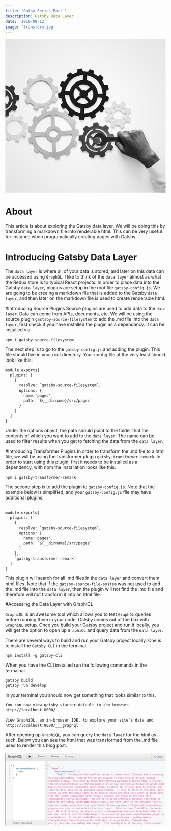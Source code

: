 ```yaml
---
title: 'Gatsy Series Part 1'
description: Gatsby Data Layer
date: '2019-08-12'
image: 'transform.jpg'
---
```


![introduction image, hand turning gears](./transform.jpg)

# About
This article is about exploring the Gatsby data layer.  We will be doing this by transforming a markdown file into renderable html.   This can be very useful for instance when programatically creating pages with Gatsby.

# Introducing Gatsby Data Layer
The `data layer` is where all of your data is stored, and later on this data can be accessed using `GraphQL`.  I like to think of the `data layer` almost as what the Redux store is to typical React projects.  In order to place data into the Gatsby `data layer`, plugins are setup in the root file `gatsby-config.js`.  We are going to be creaing a markdown file that is added to the Gatsby `data layer`, and then later on the markdown file is used to create renderable html.

#Introducing Source Plugins
Source plugins are used to add data to the `data layer`.  Data can come from APIs, documents, etc.  We will be using the source plugin `gastsby-source-filesystem` to add the .md file into the `data layer`, first check if you have installed the plugin as a dependancy.  It can be installed via 
```
npm i gatsby-source-filesystem
```
The next step is to go to the `gatsby-config.js` and adding the plugin. This file should live in your root directory.  Your config file at the very least should look like this.
```
module.exports{
  plugins: [
    {
      resolve: `gatsby-source-filesystem`,
      options: {
        name:'pages',
        path: `${__dirname}/src/pages`
      }
    }
  ]
}
```
Under the options object, the path should point to the folder that the contents of which you want to add to the `data layer`.  The name can be used to filter results when you get to fetching the data from the `data layer`.

#Introducing Transformer Plugins
In order to transform the .md file to a html file, we will be using the transformer plugin `gatsby-transformer-remark`.  In order to start using this plugin, first it needs to be installed as a dependency, with npm the installation looks like this.
```
npm i gatsby-transformer-remark
```
The second step is to add the plugin to `gatsby-config.js`.  Note that the example below is simplified, and your `gatsby-config.js` file may have additional plugins.
```

module.exports{
  plugins: [
    {
      resolve: `gatsby-source-filesystem`,
      options: {
        name:'pages',
        path: `${__dirname}/src/pages`
      }
    },
    `gatsby-transformer-remark`
  ]
}
```
This plugin will search for all .md files in the `data layer` and convert them html files.  Note that if the `gatsby-source-file-system` was not used to add the .md file into the `data layer`, then the plugin will not find the .md file and therefore will not transform it into an html file.

#Accessing the Data Layer with GraphiQL

`GraphiQL` is an awesome tool which allows you to test `GraphQL` queries before running them in your code.  Gatsby comes out of the box with `GraphiQL` setup.  Once you build your Gatsby project and run it locally, you will get the option to open up `GraphiQL` and query data from the `data layer`.

There are several ways to build and run your Gatsby project locally.  One is to install the `Gatsby CLI` in the terminal. 
```
npm install -g gatsby-cli
```
When you have the CLI installed run the following commands in the termainal.
```
gatsby build
gatsby run develop
```
In your terminal you should now get something that looks similar to this.
```
You can now view gatsby-starter-default in the browser.⠀
http://localhost:8000/
⠀
View GraphiQL, an in-browser IDE, to explore your site's data and
http://localhost:8000/___graphql
```

After opening up `GraphiQL`, you can query the `data layer` for the html as such.  Below you can see the html that was transformed from the .md file used to render this blog post.

![query response](./query.jpg)








